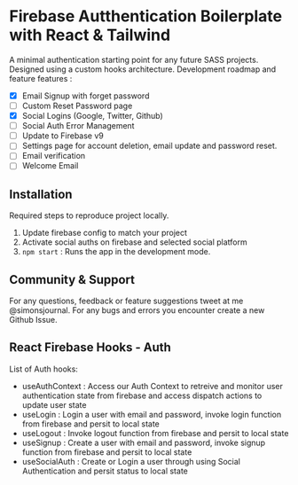 # Firebase Autthentication Boilerplate with React & Tailwind

A minimal authentication starting point for any future SASS projects. Designed using a custom hooks architecture. Development roadmap and feature features :

- [x] Email Signup with forget password
- [ ] Custom Reset Password page
- [x] Social Logins (Google, Twitter, Github)
- [ ] Social Auth Error Management
- [ ] Update to Firebase v9
- [ ] Settings page for account deletion, email update and password reset.
- [ ] Email verification
- [ ] Welcome Email

## Installation

Required steps to reproduce project locally.

1. Update firebase config to match your project
2. Activate social auths on firebase and selected social platform
3. `npm start` : Runs the app in the development mode.

## Community & Support

For any questions, feedback or feature suggestions tweet at me @simonsjournal. For any bugs and errors you encounter create a new Github Issue.

## React Firebase Hooks - Auth

List of Auth hooks:

- useAuthContext : Access our Auth Context to retreive and monitor user authentication state from firebase and access dispatch actions to update user state
- useLogin : Login a user with email and password, invoke login function from firebase and persit to local state
- useLogout : Invoke logout function from firebase and persit to local state
- useSignup : Create a user with email and password, invoke signup function from firebase and persit to local state
- useSocialAuth : Create or Login a user through using Social Authentication and persit status to local state
